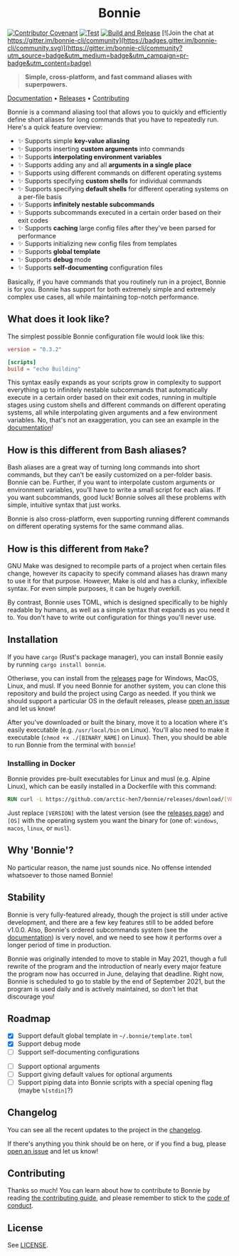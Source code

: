 <h1 align="center">Bonnie</h1>

[![Contributor Covenant](https://img.shields.io/badge/Contributor%20Covenant-2.0-4baaaa.svg)](CODE_OF_CONDUCT.md)
[![Test](https://github.com/arctic-hen7/bonnie/actions/workflows/ci.yml/badge.svg)](https://github.com/arctic-hen7/bonnie/actions/workflows/ci.yml)
[![Build and Release](https://github.com/arctic-hen7/bonnie/actions/workflows/cd.yml/badge.svg)](https://github.com/arctic-hen7/bonnie/actions/workflows/cd.yml) [![Join the chat at https://gitter.im/bonnie-cli/community](https://badges.gitter.im/bonnie-cli/community.svg)](https://gitter.im/bonnie-cli/community?utm_source=badge&utm_medium=badge&utm_campaign=pr-badge&utm_content=badge)

> **Simple, cross-platform, and fast command aliases with superpowers.**

[Documentation][docs] • [Releases][releases] • [Contributing][contrib]

Bonnie is a command aliasing tool that allows you to quickly and efficiently define short aliases for long commands that you have to repeatedly run. Here's a quick feature overview:

-   ✨ Supports simple **key-value aliasing**
-   ✨ Supports inserting **custom arguments** into commands
-   ✨ Supports **interpolating environment variables**
-   ✨ Supports adding any and all **arguments in a single place**
-   ✨ Supports using different commands on different operating systems
-   ✨ Supports specifying **custom shells** for individual commands
-   ✨ Supports specifying **default shells** for different operating systems on a per-file basis
-   ✨ Supports **infinitely nestable subcommands**
-   ✨ Supports subcommands executed in a certain order based on their exit codes
-   ✨ Supports **caching** large config files after they've been parsed for performance
-   ✨ Supports initializing new config files from templates
-   ✨ Supports **global template**
-   ✨ Supports **debug** mode
-   ✨ Supports **self-documenting** configuration files

Basically, if you have commands that you routinely run in a project, Bonnie is for you. Bonnie has support for both extremely simple and extremely complex use cases, all while maintaining top-notch performance.

## What does it look like?

The simplest possible Bonnie configuration file would look like this:

```toml
version = "0.3.2"

[scripts]
build = "echo Building"
```

This syntax easily expands as your scripts grow in complexity to support everything up to infinitely nestable subcommands that automatically execute in a certain order based on their exit codes, running in multiple stages using custom shells and different commands on different operating systems, all while interpolating given arguments and a few environment variables. No, that's not an exaggeration, you can see an example in the [documentation][docs]!

## How is this different from Bash aliases?

Bash aliases are a great way of turning long commands into short commands, but they can't be easily customized on a per-folder basis. Bonnie can be. Further, if you want to interpolate custom arguments or environment variables, you'll have to write a small script for each alias. If you want subcommands, good luck! Bonnie solves all these problems with simple, intuitive syntax that just works.

Bonnie is also cross-platform, even supporting running different commands on different operating systems for the same command alias.

## How is this different from `Make`?

GNU Make was designed to recompile parts of a project when certain files change, however its capacity to specify command aliases has drawn many to use it for that purpose. However, Make is old and has a clunky, inflexible syntax. For even simple purposes, it can be hugely overkill.

By contrast, Bonnie uses TOML, which is designed specifically to be highly readable by humans, as well as a simple syntax that expands as you need it to. You don't have to write out configuration for things you'll never use.

## Installation

If you have `cargo` (Rust's package manager), you can install Bonnie easily by running `cargo install bonnie`.

Otheriwse, you can install from the [releases][releases] page for Windows, MacOS, Linux, and musl. If you need Bonnie for another system, you can clone this repository and build the project using Cargo as needed. If you think we should support a particular OS in the default releases, please [open an issue][newissue] and let us know!

After you've downloaded or built the binary, move it to a location where it's easily executable (e.g. `/usr/local/bin` on Linux). You'll also need to make it executable (`chmod +x ./[BINARY_NAME]` on Linux). Then, you should be able to run Bonnie from the terminal with `bonnie`!

### Installing in Docker

Bonnie provides pre-built executables for Linux and musl (e.g. Alpine Linux), which can be easily installed in a Dockerfile with this command:

```Dockerfile
RUN curl -L https://github.com/arctic-hen7/bonnie/releases/download/[VERSION]/bonnie-[OS]-amd64
```

Just replace `[VERSION]` with the latest version (see the [releases page][releases]) and `[OS]` with the operating system you want the binary for (one of: `windows`, `macos`, `linux`, or `musl`).

## Why 'Bonnie'?

No particular reason, the name just sounds nice. No offense intended whatsoever to those named Bonnie!

## Stability

Bonnie is very fully-featured already, though the project is still under active development, and there are a few key features still to be added before v1.0.0. Also, Bonnie's ordered subcommands system (see the [documentation][docs]) is very novel, and we need to see how it performs over a longer period of time in production.

Bonnie was originally intended to move to stable in May 2021, though a full rewrite of the program and the introduction of nearly every major feature the program now has occurred in June, delaying that deadline. Right now, Bonnie is scheduled to go to stable by the end of September 2021, but the program is used daily and is actively maintained, so don't let that discourage you!

## Roadmap

-   [x] Support default global template in `~/.bonnie/template.toml`
-   [x] Support debug mode
-   [ ] Support self-documenting configurations

*   [ ] Support optional arguments
*   [ ] Support giving default values for optional arguments
*   [ ] Support piping data into Bonnie scripts with a special opening flag (maybe `%[stdin]`?)

## Changelog

You can see all the recent updates to the project in the [changelog](./CHANGELOG.md).

If there's anything you think should be on here, or if you find a bug, please [open an issue][newissue] and let us know!

## Contributing

Thanks so much! You can learn about how to contribute to Bonnie by reading [the contributing guide][contrib], and please remember to stick to the [code of conduct](./CODE_OF_CONDUCT.md).

## License

See [LICENSE](./LICENSE).

[docs]: https://github.com/arctic-hen7/bonnie/wiki
[releases]: https://github.com/arctic-hen7/bonnie/releases
[contrib]: ./CONTRIBUTING.md
[newissue]: https://github.com/arctic-hen7/bonnie/issues/new/choose
